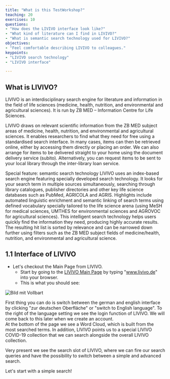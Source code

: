 ```yaml
---
title: "What is this TestWorkshop?"
teaching: 20
exercises: 10
questions:
- "How does the LIVIVO interface look like?"
- "What kind of literature can I find in LIVIVO?"
- "What is semantic search technology used for LIVIVO?"
objectives:
- "Feel comfortable describing LIVIVO to colleagues."
keypoints:
- "LIVIVO search technology"
- "LIVIVO interface"

---
```


## What is LIVIVO?

LIVIVO is an interdisciplinary search engine for literature and information in the field of life sciences (medicine, health, nutrition, and environmental and agricultural sciences). It is run by ZB MED – Information Centre for Life Sciences.

LIVIVO draws on relevant scientific information from the ZB MED subject areas of medicine, health, nutrition, and environmental and agricultural sciences. It enables researchers to find what they need for free using a standardised search interface.
In many cases, items can then be retrieved online, either by accessing them directly or placing an order. We can also arrange for items to be delivered straight to your home using the document delivery service (subito). Alternatively, you can request items to be sent to your local library through the inter-library loan service.

Special feature: semantic search technology
LIVIVO uses an index-based search engine featuring specially developed search technology. It looks for your search term in multiple sources simultaneously, searching through library catalogues, publisher directories and other key life science databases such as PubMed, AGRICOLA and AGRIS. Highlights include automated linguistic enrichment and semantic linking of search terms using defined vocabulary specially tailored to the life science arena (using MeSH for medical sciences, UMTHES for environmental sciences and AGROVOC for agricultural sciences). This intelligent search technology helps users quickly find the information they need, producing highly accurate results. The resulting hit list is sorted by relevance and can be narrowed down further using filters such as the ZB MED subject fields of medicine/health, nutrition, and environmental and agricultural science.

## 1.1 Interface of LIVIVO

- Let's checkout the Main Page from LIVIVO.
  - Start by going to the [LIVIVO Main Page](https://www.livivo.de/app) by typing "www.livivo.de" into your browser. 
  - This is what you should see:

![Bild mit Vollbart](../fig/volbart.jpg)

First thing you can do is switch between the german and english interface by clicking "zur deutschen Oberfläche" or "switch to English language". To the right of the language setting we see the login function of LIVIVO. We will come back to this later when we create an account.  
At the bottom of the page we see a Word Cloud, which is built from the most searched terms. In addition, LIVIVO points us to a special LIVIVO COVID-19 collection that we can search alongside the overall LIVIVO collection.  

Very present we see the search slot of LIVIVO, where we can fire our search queries and have the possibility to switch between a simple and advanced search.  

Let's start with a simple search!


